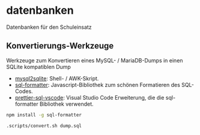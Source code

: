 # datenbanken
Datenbanken für den Schuleinsatz

## Konvertierungs-Werkzeuge

Werkzeuge zum Konvertieren eines MySQL- / MariaDB-Dumps in einen SQLite
kompatiblen Dump

* [mysql2sqlite](https://github.com/dumblob/mysql2sqlite): Shell- / AWK-Skript.
* [sql-formatter](https://github.com/sql-formatter-org/sql-formatter): Javascript-Bibliothek zum schönen Formatieren des SQL-Codes.
* [prettier-sql-vscode](https://marketplace.visualstudio.com/items?itemName=inferrinizzard.prettier-sql-vscode): Visual Studio Code Erweiterung, die die sql-formatter Bibliothek verwendet.


```sh
npm install -g sql-formatter

.scripts/convert.sh dump.sql
```
